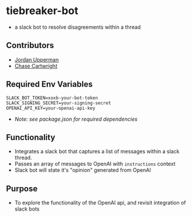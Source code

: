 # tiebreaker-bot

- a slack bot to resolve disagreements within a thread

## Contributors

- [Jordan Upperman](https://github.com/Jupperman)
- [Chase Cartwright](https://github.com/Chazzychouse)

## Required Env Variables

```
SLACK_BOT_TOKEN=xoxb-your-bot-token
SLACK_SIGNING_SECRET=your-signing-secret
OPENAI_API_KEY=your-openai-api-key
```

- _Note: see package.json for required dependencies_

## Functionality

- Integrates a slack bot that captures a list of messages within a slack thread.
- Passes an array of messages to OpenAI with `instructions` context
- Slack bot will state it's "opinion" generated from OpenAI

## Purpose

- To explore the functionality of the OpenAI api, and revisit integration of slack bots
